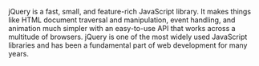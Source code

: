 jQuery is a fast, small, and feature-rich JavaScript library. It makes things like HTML document traversal and manipulation, event handling, and animation much simpler with an easy-to-use API that works across a multitude of browsers. jQuery is one of the most widely used JavaScript libraries and has been a fundamental part of web development for many years.

